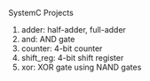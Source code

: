 SystemC Projects
1. adder: half-adder, full-adder
2. and: AND gate
3. counter: 4-bit counter
4. shift_reg: 4-bit shift register
5. xor: XOR gate using NAND gates
